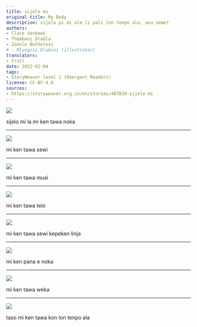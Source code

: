 ```yaml
---
title: sijelo mi
original-title: My Body
description: sijelo pi mi ale li pali lon tenpo ale, anu seme?
authors:
- Clare Verbeek
- Thembani Dladla
- Zanele Buthelezi
# - Mlungisi Dlamini (illustrator)
translators:
- Frzzl
date: 2022-02-04
tags:
- StoryWeaver level 1 (Emergent Readers)
license: CC-BY-4.0
sources:
- https://storyweaver.org.in/en/stories/407839-sijelo-mi
---
```


![](https://storage.googleapis.com/static.storyweaver.org.in/illustration_crops/40761/size7/9e00bebb774dbc984ca41d12505ab89b.jpg)

sijelo mi la mi ken tawa noka

---

![](https://storage.googleapis.com/static.storyweaver.org.in/illustration_crops/40762/size7/650c7607ee74ced9552feb2564cb4136.jpg)

mi ken tawa sewi

---

![](https://storage.googleapis.com/static.storyweaver.org.in/illustration_crops/40763/size7/47f3499baf7dee08d7a2f90b32257c89.jpg)

mi ken tawa musi

---

![](https://storage.googleapis.com/static.storyweaver.org.in/illustration_crops/40764/size7/757718534917a3cf2b68dec712d4bc45.jpg)

mi ken tawa telo

---

![](https://storage.googleapis.com/static.storyweaver.org.in/illustration_crops/40765/size7/8900a3624891184bec1204e5b0cc8ffe.jpg)

mi ken tawa sewi kepeken linja

---

![](https://storage.googleapis.com/static.storyweaver.org.in/illustration_crops/40766/size7/f488ba84c02ef260ce24a0c2d0b5e438.jpg)

mi ken pana e noka

---

![](https://storage.googleapis.com/static.storyweaver.org.in/illustration_crops/40767/size7/b7d0f0aea732d7028bfae2c059aef3ff.jpg)

mi ken tawa weka

---

![](https://storage.googleapis.com/static.storyweaver.org.in/illustration_crops/40768/size7/c2c0ef0992d4bc1afc9275744efaf9e1.jpg)

taso mi ken tawa kon lon tenpo ala
